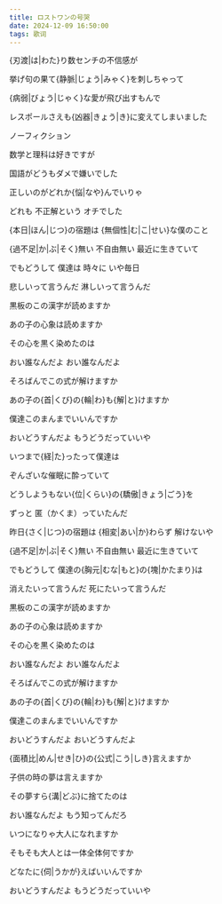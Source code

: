 ```yaml
---
title: ロストワンの号哭
date: 2024-12-09 16:50:00
tags: 歌词
---
```

{刃渡|は|わた}り数センチの不信感が

挙げ句の果て{静脈|じょう|みゃく}を刺しちゃって

{病弱|びょう|じゃく}な愛が飛び出すもんで

レスポールさえも{凶器|きょう|き}に変えてしまいました

ノーフィクション

数学と理科は好きですが

国語がどうもダメで嫌いでした

正しいのがどれか{悩|なや}んでいりゃ

どれも 不正解という オチでした

{本日|ほん|じつ}の宿題は {無個性|む|こ|せい}な僕のこと

{過不足|か|ぶ|そく}無い 不自由無い 最近に生きていて

でもどうして 僕達は 時々に いや毎日

悲しいって言うんだ 淋しいって言うんだ

黒板のこの漢字が読めますか

あの子の心象は読めますか

その心を黒く染めたのは

おい誰なんだよ おい誰なんだよ

そろばんでこの式が解けますか

あの子の{首|くび}の{輪|わ}も{解|と}けますか

僕達このまんまでいいんですか

おいどうすんだよ もうどうだっていいや

いつまで{経|た}ったって僕達は

ぞんざいな催眠に酔っていて

どうしようもない{位|くらい}の{驕傲|きょう|ごう}を

ずっと 匿（かくま）っていたんだ

昨日{さく|じつ}の宿題は {相変|あい|か}わらず 解けないや

{過不足|か|ぶ|そく}無い 不自由無い 最近に生きていて

でもどうして 僕達の{胸元|むな|もと}の{塊|かたまり}は

消えたいって言うんだ 死にたいって言うんだ

黒板のこの漢字が読めますか

あの子の心象は読めますか

その心を黒く染めたのは

おい誰なんだよ おい誰なんだよ

そろばんでこの式が解けますか

あの子の{首|くび}の{輪|わ}も{解|と}けますか

僕達このまんまでいいんですか

おいどうすんだよ おいどうすんだよ

{面積比|めん|せき|ひ}の{公式|こう|しき}言えますか

子供の時の夢は言えますか

その夢すら{溝|どぶ}に捨てたのは

おい誰なんだよ もう知ってんだろ

いつになりゃ大人になれますか

そもそも大人とは一体全体何ですか

どなたに{伺|うかが}えばいいんですか

おいどうすんだよ もうどうだっていいや
